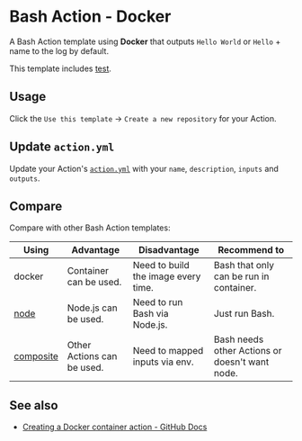 # Bash Action - **Docker**

A Bash Action template using **Docker** that outputs `Hello World` or `Hello` + name to the log by default.

This template includes [test](.github/workflows/test.yml).

## Usage

Click the `Use this template` -> `Create a new repository` for your Action.

## Update `action.yml`

Update your Action's [`action.yml`](action.yml) with your `name`, `description`, `inputs` and `outputs`.

## Compare

Compare with other Bash Action templates:

| Using       | Advantage                  | Disadvantage                        | Recommend to                                   |
| ----------- | -------------------------- | ----------------------------------- | ---------------------------------------------- |
| docker      | Container can be used.     | Need to build the image every time. | Bash that only can be run in container.        |
| [node]      | Node.js can be used.       | Need to run Bash via Node.js.       | Just run Bash.                                 |
| [composite] | Other Actions can be used. | Need to mapped inputs via env.      | Bash needs other Actions or doesn't want node. |

[node]:https://github.com/actions-bash/node
[composite]:https://github.com/actions-bash/composite

## See also

- [Creating a Docker container action - GitHub Docs](https://docs.github.com/actions/creating-actions/creating-a-docker-container-action)
